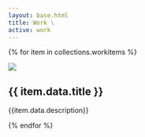```yaml
---
layout: base.html
title: Work \
active: work
---
```


<link rel="stylesheet" href="/css/workstyles.css">

<div id="portfoliosticky">
<div id="portfoliogrid">

{% for item in collections.workitems %}
<section class="workitem">

<a href="{{ item.url }}"></a>
<img src="{{ item.data.coverimage }}">
<div class="subcard">

# {{ item.data.title }}

{{item.data.description}}

</div>

</section>
{% endfor %}

</div>
</div>

